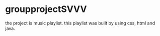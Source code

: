 # groupprojectSVVV
the project is music playlist. this playlist was built by using css, html and java.
